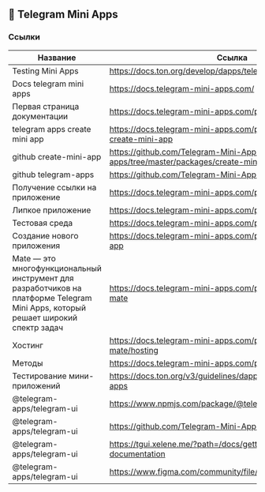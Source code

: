 ## 🛫 Telegram Mini Apps

### Ссылки

| Название | Ссылка |
| ------- | --- |
| Testing Mini Apps | https://docs.ton.org/develop/dapps/telegram-apps/testing-apps |
| Docs telegram mini apps | https://docs.telegram-mini-apps.com/ |
| Первая страница документации | https://docs.telegram-mini-apps.com/platform/about |
| telegram apps create mini app | https://docs.telegram-mini-apps.com/packages/telegram-apps-create-mini-app |
| github create-mini-app | https://github.com/Telegram-Mini-Apps/telegram-apps/tree/master/packages/create-mini-app |
| github telegram-apps | https://github.com/Telegram-Mini-Apps/telegram-apps |
| Получение ссылки на приложение | https://docs.telegram-mini-apps.com/platform/getting-app-link |
| Липкое приложение | https://docs.telegram-mini-apps.com/platform/sticky-app |
| Тестовая среда | https://docs.telegram-mini-apps.com/platform/test-environment |
| Создание нового приложения | https://docs.telegram-mini-apps.com/platform/creating-new-app |
| Mate — это многофункциональный инструмент для разработчиков на платформе Telegram Mini Apps, который решает широкий спектр задач | https://docs.telegram-mini-apps.com/packages/telegram-apps-mate |
| Хостинг | https://docs.telegram-mini-apps.com/packages/telegram-apps-mate/hosting |
| Методы | https://docs.telegram-mini-apps.com/platform/methods |
| Тестирование мини-приложений | https://docs.ton.org/v3/guidelines/dapps/tma/guidelines/testing-apps |
| @telegram-apps/telegram-ui | https://www.npmjs.com/package/@telegram-apps/telegram-ui |
| @telegram-apps/telegram-ui | https://github.com/Telegram-Mini-Apps/TGUI-Example |
| @telegram-apps/telegram-ui | https://tgui.xelene.me/?path=/docs/getting-started--documentation |
| @telegram-apps/telegram-ui | https://www.figma.com/community/file/1348989725141777736 |